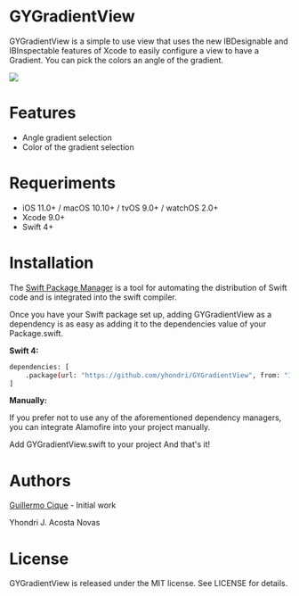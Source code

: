 # GYGradientView

GYGradientView is a simple to use view that uses the new IBDesignable and IBInspectable features of Xcode to easily configure a view to have a Gradient. You can pick the colors an angle of the gradient.

![](https://github.com/yhondri/GYGradientView/blob/master/Screenshots/screenshot.png?raw=true)

# Features

  - Angle gradient selection
  - Color of the gradient selection

# Requeriments
- iOS 11.0+ / macOS 10.10+ / tvOS 9.0+ / watchOS 2.0+
- Xcode 9.0+
- Swift 4+

# Installation

The [Swift Package Manager](https://swift.org/package-manager/) is a tool for automating the distribution of Swift code and is integrated into the swift compiler.

Once you have your Swift package set up, adding GYGradientView as a dependency is as easy as adding it to the dependencies value of your Package.swift.

**Swift 4:**

```sh
dependencies: [
    .package(url: "https://github.com/yhondri/GYGradientView", from: "1.0.0")
]
```

**Manually:**

If you prefer not to use any of the aforementioned dependency managers, you can integrate Alamofire into your project manually.

Add GYGradientView.swift to your project And that's it!

# Authors

[Guillermo Cique](https://github.com/GuiyeC) - Initial work 

Yhondri J. Acosta Novas

# License

GYGradientView is released under the MIT license. See LICENSE for details.
